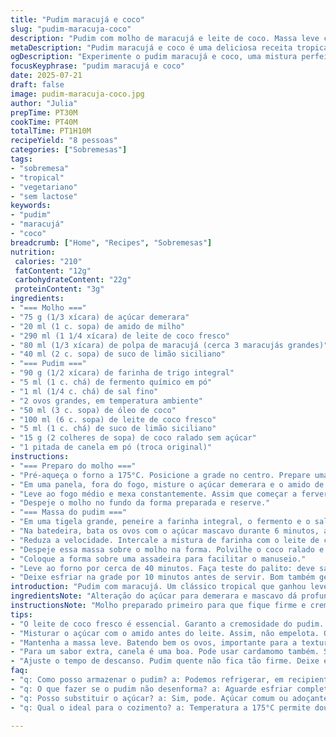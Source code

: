 ```yaml
---
title: "Pudim maracujá e coco"
slug: "pudim-maracuja-coco"
description: "Pudim com molho de maracujá e leite de coco. Massa leve com coco ralado. Troca açúcar e ingredientes para variar sabor. Receita sem lactose, sem nozes, vegetariana. Tempo total cerca 1h10. Serve oito pessoas. Textura macia, cobertura ácida e doce. Cozimento 5 minutos a mais que o comum, forno a 175°C. Uma reviravolta tropical no pudim clássico."
metaDescription: "Pudim maracujá e coco é uma deliciosa receita tropical ideal para sobremesas especiais."
ogDescription: "Experimente o pudim maracujá e coco, uma mistura perfeita de sabores tropicais para sua próxima sobremesa."
focusKeyphrase: "pudim maracujá e coco"
date: 2025-07-21
draft: false
image: pudim-maracuja-coco.jpg
author: "Julia"
prepTime: PT30M
cookTime: PT40M
totalTime: PT1H10M
recipeYield: "8 pessoas"
categories: ["Sobremesas"]
tags:
- "sobremesa"
- "tropical"
- "vegetariano"
- "sem lactose"
keywords:
- "pudim"
- "maracujá"
- "coco"
breadcrumb: ["Home", "Recipes", "Sobremesas"]
nutrition: 
 calories: "210"
 fatContent: "12g"
 carbohydrateContent: "22g"
 proteinContent: "3g"
ingredients:
- "=== Molho ==="
- "75 g (1/3 xícara) de açúcar demerara"
- "20 ml (1 c. sopa) de amido de milho"
- "290 ml (1 1/4 xícara) de leite de coco fresco"
- "80 ml (1/3 xícara) de polpa de maracujá (cerca 3 maracujás grandes)"
- "40 ml (2 c. sopa) de suco de limão siciliano"
- "=== Pudim ==="
- "90 g (1/2 xícara) de farinha de trigo integral"
- "5 ml (1 c. chá) de fermento químico em pó"
- "1 ml (1/4 c. chá) de sal fino"
- "2 ovos grandes, em temperatura ambiente"
- "50 ml (3 c. sopa) de óleo de coco"
- "100 ml (6 c. sopa) de leite de coco fresco"
- "5 ml (1 c. chá) de suco de limão siciliano"
- "15 g (2 colheres de sopa) de coco ralado sem açúcar"
- "1 pitada de canela em pó (troca original)"
instructions:
- "=== Preparo do molho ==="
- "Pré-aqueça o forno a 175°C. Posicione a grade no centro. Prepare uma forma quadrada de 20 cm, untando levemente ou forrando com papel manteiga."
- "Em uma panela, fora do fogo, misture o açúcar demerara e o amido de milho. Acrescente o leite de coco, a polpa de maracujá e o suco de limão siciliano. Mexa bem até ficar uniforme."
- "Leve ao fogo médio e mexa constantemente. Assim que começar a ferver, mantenha por 2 minutos, cuidando para não empelotar."
- "Despeje o molho no fundo da forma preparada e reserve."
- "=== Massa do pudim ==="
- "Em uma tigela grande, peneire a farinha integral, o fermento e o sal. Misture para homogeneizar."
- "Na batedeira, bata os ovos com o açúcar mascavo durante 6 minutos, até o clarear e triplicar de volume. Consistência em fita ao cair do batedor. Adicione o óleo de coco em fio, batendo lentamente."
- "Reduza a velocidade. Intercale a mistura de farinha com o leite de coco e o suco de limão, sempre batendo até incorporar tudo suavemente. Cuidado para não bater demais."
- "Despeje essa massa sobre o molho na forma. Polvilhe o coco ralado e uma pitada de canela por cima para um toque especial."
- "Coloque a forma sobre uma assadeira para facilitar o manuseio."
- "Leve ao forno por cerca de 40 minutos. Faça teste do palito: deve sair seco e limpo."
- "Deixe esfriar na grade por 10 minutos antes de servir. Bom também gelado, acompanhado de sorvete de creme ou chantilly de coco."
introduction: "Pudim com maracujá. Um clássico tropical que ganhou leveza em nova versão. Leite de coco fresco, suco e polpa de maracujá para dar acidez refrescante, sem perder doçura natural. Massa feita com farinha integral para textura mais rústica, óleo de coco no lugar comum do vegetal. Açúcar demerara e mascavo por sabor e saúde. Canela, para um quê diferente, que abraça o coco. Não precisa lactose, produz pudim molhadinho e sem pesar. Tempo pouco estendido, 40 minutos forno mais quente para dourar melhor. Serve em festa, sobremesa casual ou só pra matar vontade. Tropical, cremoso, doçura na medida, que bate um leve azedinho. Não muito marmelada nem seca. Esse pudim, você vai querer devorar com colherada rápida. Vai bem com sorvete ou sozinho. Fácil, prático, sabor que agrada todo mundo na mesa."
ingredientsNote: "Alteração do açúcar para demerara e mascavo dá profundidade no sabor, sem perder a doçura. Farinha integral traz fibra e textura diferente, mais rústica, porém macia. Óleo de coco no lugar do vegetal comum realça aroma sem pesar demais. Suco e polpa de limão siciliano substituem o tradicional limão para sabor mais suave e perfumado. Canela adicionada para um toque aromático que casa bem com coco ralado e maracujá. Quantidades levemente ajustadas para balancear doçura e cítrico. Leite de coco fresco usado para melhor cremosidade e sabor autêntico, nada de conservantes. Uma dica: escolha maracujás maduros, polpa mais abundante e sabor intenso. Concentrado, faz o molho se destacar. A textura do pudim fica leve e aerada devido à batida prolongada das gemas com açúcar."
instructionsNote: "Molho preparado primeiro para que fique firme e cremoso na base do pudim. Importante mexer sempre para não empelotar o amido. O molho deve ser despejado ainda quente na forma para iniciar o cozimento que auxilia a camada do pudim. Massa batida por pelo menos 6 minutos para incorporar ar e ganho de volume pensado para textura mais leve. Utilizar batedeira facilita este processo e garante melhor resultado, mas manual também é possível com paciência. Alternar ingredientes secos com líquidos para evitar mistura pesada e grumos. Depois de colocar a massa sobre o molho, não misturar para manter camadas distintas. Coco ralado é polvilhado por cima, dando sabor e crocância. Forno pré-aquecido a 175°C, mais tempo que o habitual para dourar sem ressecar. O pudim pode sair só levemente firme ainda úmido por dentro para não perder cremosidade. Descansar antes de servir para fixar texturas. Servir frio ou morno com acompanhamento gelado."
tips:
- "O leite de coco fresco é essencial. Garanto a cremosidade do pudim. Evita conservantes. Use maracujás maduros, polpa mais saborosa. Não economize. Molho quente na forma, isso ajuda a camada do pudim. Essa técnica faz diferença."
- "Misturar o açúcar com o amido antes do leite. Assim, não empelota. O ponto do pudim é importante. Teste com palito. Deve sair seco e limpo. Oras, cada forno é diferente. Varia o tempo, cuidado para não ressecar. Ordene os ingredientes secos e molhados. Sempre intercalando para não ficar pesado."
- "Mantenha a massa leve. Batendo bem os ovos, importante para a textura. Bolhas de ar são essenciais. E não misture depois de colocar a massa no molho. Camadas são fundamentais. Primeiro molho, depois massa. Para evitar misturas indesejadas. O coco ralado por cima é um toque especial."
- "Para um sabor extra, canela é uma boa. Pode usar cardamomo também. Sempre com cautela. Não exagere. A doçura vem dos açúcares, demerara e mascavo são melhores. Eles trazem profundidade ao sabor. E mais saúde, fibras na farinha integral. Plus, evita açúcar refinado que não faz bem."
- "Ajuste o tempo de descanso. Pudim quente não fica tão firme. Deixe esfriar antes de servir. Equilíbrio entre quente e frio. Acompanhamentos são variados. Sorvete e chantilly são ótimas opções. O coco esmalta o sabor tropical. Cuidados com a textura para agradar na mesa."
faq:
- "q: Como posso armazenar o pudim? a: Podemos refrigerar, em recipiente fechado. Dura até 3 dias. Também pode congelar se preferir. Mas a textura muda. Cuidado. Use papel filme, isso evita que absorva odores."
- "q: O que fazer se o pudim não desenforma? a: Aguarde esfriar completamente, às vezes ele gruda. Use uma faca para soltar as bordas. Se preciso, aqueça a forma levemente. Isso ajuda a soltar. Desenforme devagar para não quebrar."
- "q: Posso substituir o açúcar? a: Sim, pode. Açúcar comum ou adoçantes outros. Mas o sabor muda. O demerara é mais profundo. Evita açúcares refinados. Para opções saudáveis é sempre válido."
- "q: Qual o ideal para o cozimento? a: Temperatura a 175°C permite dourar sem secar. Use rango de assadeira. Assim facilita o transporte. Muitos preferem o banho-maria. Isso dá cremosidade extra. Mas, não é obrigatório."

---
```

